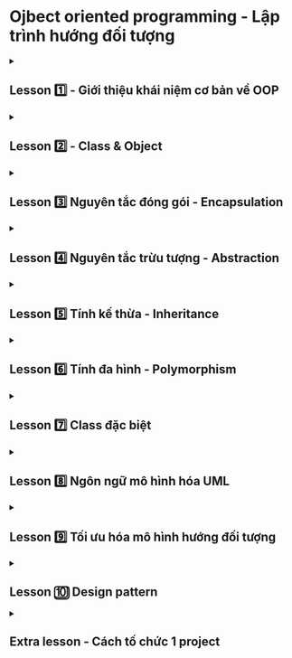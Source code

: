 # Ojbect oriented programming - Lập trình hướng đối tượng 
<details>
    <summary>
        <h2>
            Lesson 1️⃣ - Giới thiệu khái niệm cơ bản về OOP
        </h2>        
    </summary>

<h3>
    Object oriented programming là gì?
</h3>
OOP là viết tắt của Object-Oriented Programming, hay lập trình hướng đối tượng. Đây là một phương pháp lập trình dựa trên việc tổ chức dữ liệu và hành vi thành các đối tượng.

Trong C++, OOP được hỗ trợ bởi các khái niệm sau:

Lớp (Class): Một lớp là một khuôn mẫu cho các đối tượng. Nó xác định các thuộc tính và hành vi của các đối tượng đó.
Đối tượng (Object): Một đối tượng là một thể hiện của một lớp. Nó chứa dữ liệu và hành vi được xác định bởi lớp đó.
Thuộc tính (Attribute): Một thuộc tính là một biến được liên kết với một lớp hoặc đối tượng. Nó có thể được sử dụng để lưu trữ dữ liệu hoặc thông tin về đối tượng.
Hành vi (Behavior): Một hành vi là một hàm được liên kết với một lớp hoặc đối tượng. Nó xác định những gì đối tượng có thể làm.
OOP cung cấp một số lợi thế so với lập trình thủ tục truyền thống, bao gồm:

Rõ ràng và dễ hiểu: OOP giúp tổ chức mã một cách rõ ràng và dễ hiểu hơn.
Tái sử dụng: OOP cho phép bạn tái sử dụng mã và dữ liệu.
Tính bảo trì: OOP giúp mã dễ bảo trì và sửa đổi hơn.
Một số ví dụ về OOP trong C++ bao gồm:

Tạo một lớp cho các đối tượng hình chữ nhật: Lớp này có thể xác định các thuộc tính như chiều rộng, chiều cao và màu sắc. Nó cũng có thể xác định các hành vi như vẽ hình chữ nhật và tính toán diện tích.
Tạo một lớp cho các đối tượng người: Lớp này có thể xác định các thuộc tính như tên, tuổi và địa chỉ. Nó cũng có thể xác định các hành vi như nói, đi bộ và chạy.
Để bắt đầu học OOP trong C++, bạn có thể tham khảo các tài liệu sau:

- C++ Primer: Một cuốn sách giáo khoa toàn diện về C++.
- Effective C++: Một cuốn sách cung cấp các mẹo và thủ thuật để viết mã C++ hiệu quả.
- The C++ Standard Library Tutorial and Reference: Một cuốn sách tham khảo về thư viện chuẩn C++.

</details>


<details>
    <summary>
        <h2>
            Lesson 2️⃣ - Class & Object 
        </h2>        
    </summary>
        
<details>
   <summary>
        <h3>
            Unit 1 - Giới thiệu về OOP 
        </h3>        
    </summary>
# KHÁI NIỆM LẬP TRÌNH HƯỚNG ĐỐI TƯỢNG 


## Lập trình OOP là gì?
Lập trình hướng đối tượng (OOP) là một mô hình lập trình (programming paradigm) dựa trên khái niệm "đối tượng" mà trong đó, đối tượng chứa đựng các dữ liệu, trên các trường, thường được gọi là các thuộc tính; và mã nguồn, được tổ chức thành các phương thức. 

Một cách giản lược, lập trình hướng đối tượng là một cách tổ chức mã nguồn theo mô hình các đối tượng, trong đó mỗi đối tượng là một bản sao của một mẫu đối tượng chung. Mỗi đối tượng có thể có các thuộc tính và phương thức riêng.

- Đối tượng: Đối tượng là một thực thể có thể tồn tại trong thế giới thực hoặc thế giới ảo. Mỗi đối tượng có các thuộc tính và phương thức riêng.
- Lớp: Lớp là một mô hình chung cho các đối tượng. Lớp chứa các định nghĩa về thuộc tính và phương thức của đối tượng.

### Lập trình hướng đối tượng có bốn đặc tính chính:

Đóng gói (Encapsulation): Tính đóng gói cho phép lập trình viên nhóm các dữ liệu và phương thức liên quan thành một đơn vị duy nhất. Điều này giúp bảo vệ dữ liệu khỏi bị truy cập trái phép và giúp chương trình dễ hiểu và dễ sử dụng hơn.

Trừu tượng hóa (Abstraction): Tính trừu tượng hóa cho phép lập trình viên tập trung vào các đặc tính quan trọng của một đối tượng mà không cần quan tâm đến các chi tiết triển khai cụ thể. Điều này giúp đơn giản hóa chương trình và làm cho nó dễ hiểu hơn.

Kế thừa (Inheritance): Tính kế thừa cho phép một lớp mới kế thừa các thuộc tính và phương thức từ một lớp hiện có. Điều này giúp tiết kiệm thời gian và công sức cho lập trình viên, đồng thời giúp chương trình dễ bảo trì hơn.

Đa hình (Polymorphism): Tính đa hình cho phép các đối tượng khác nhau có thể phản ứng giống nhau với cùng một lời gọi phương thức. Điều này giúp chương trình linh hoạt và dễ sử dụng hơn.

### Lập trình hướng đối tượng có nhiều ưu điểm, bao gồm:

- Tính trừu tượng: Lập trình hướng đối tượng cho phép lập trình viên tập trung vào các tính chất và hành vi của đối tượng, mà không cần phải quan tâm đến cách thức thực hiện.
- Tính tái sử dụng: Lập trình hướng đối tượng cho phép lập trình viên tái sử dụng mã nguồn đã được viết.
- Tính bảo mật: Lập trình hướng đối tượng cho phép lập trình viên bảo vệ dữ liệu khỏi truy cập trái phép.
- Tính mở rộng: Lập trình hướng đối tượng cho phép lập trình viên dễ dàng mở rộng ứng dụng.


# Ngoài ra, OOP còn có một số đặc tính khác như:

Lập trình hướng đối tượng dựa trên lớp (Class-based object-oriented programming): Đây là kiểu OOP phổ biến nhất, trong đó các đối tượng được tạo ra từ các lớp.

Lập trình hướng đối tượng dựa trên đối tượng (Object-based programming): Kiểu OOP này không sử dụng các lớp, thay vào đó, các đối tượng được tạo ra trực tiếp.

Lập trình hướng đối tượng dựa trên thành phần (Component-based object-oriented programming): Kiểu OOP này tập trung vào các thành phần có thể tái sử dụng.

OOP là một kỹ thuật lập trình mạnh mẽ được sử dụng trong nhiều lĩnh vực khác nhau, bao gồm phát triển phần mềm, thiết kế web và đồ họa máy tính.


Lập trình hướng đối tượng là một mẫu hình lập trình phổ biến được sử dụng trong nhiều ngôn ngữ lập trình, bao gồm Java, C++, Python, JavaScript,...

VD: 

| Structure programming paradigm-Funtions:| Object Oriented programming paradigm - Class & Object|
|---|---|
| 1. Vẽ ra sân bóng               |   1. Người, cầu thủ, trọng tài  |
| 2. Vẽ Người                     |   2. quả bóng |
| 3. Cập nhật vị trí              |   3. tỉ số | 
| 4. Sút bóng                     |   4. Thời tiết | 
| 5. Tỉ số                        |   Các class này sẽ tương tác với nhau để vận hành |
| ...                             |  |       
</details>


    

</details>


<details>
    <summary>
        <h2>
            Lesson 3️⃣ Nguyên tắc đóng gói - Encapsulation
        </h2>        
    </summary>

    

</details>


<details>
    <summary>
        <h2>
            Lesson 4️⃣ Nguyên tắc trừu tượng - Abstraction
        </h2>        
    </summary>

    

</details>


<details>
    <summary>
        <h2>
            Lesson 5️⃣ Tính kế thừa - Inheritance
        </h2>        
    </summary>

    

</details>


<details>
    <summary>
        <h2>
            Lesson 6️⃣ Tính đa hình - Polymorphism
        </h2>        
    </summary>

    

</details>


<details>
    <summary>
        <h2>
            Lesson 7️⃣ Class đặc biệt 
        </h2>        
    </summary>

    

</details>


<details>
    <summary>
        <h2>
            Lesson 8️⃣ Ngôn ngữ mô hình hóa UML
        </h2>        
    </summary>

    

</details>

<details>
    <summary>
        <h2>
            Lesson 9️⃣ Tối ưu hóa mô hình hướng đối tượng
        </h2>        
    </summary>

    

</details>

<details>
    <summary>
        <h2>
            Lesson 🔟 Design pattern
        </h2>        
    </summary>    

</details>

<details>
    <summary>
        <h2>
            Extra lesson - Cách tố chức 1 project 
        </h2>        
    </summary>    

</details>